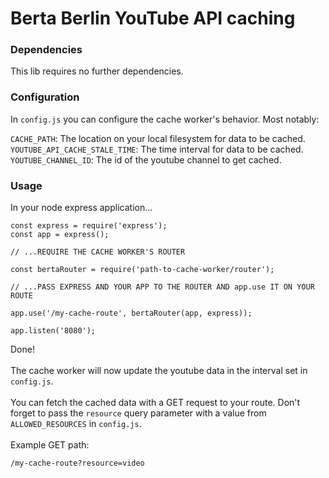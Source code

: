 # Berta Berlin YouTube API caching

### Dependencies

This lib requires no further dependencies.

### Configuration

In `config.js` you can configure the cache worker's behavior. Most notably:

`CACHE_PATH`: The location on your local filesystem for data to be cached.<br/>
`YOUTUBE_API_CACHE_STALE_TIME`: The time interval for data to be cached.<br/>
`YOUTUBE_CHANNEL_ID`: The id of the youtube channel to get cached.

### Usage

In your node express application...

```
const express = require('express');
const app = express();

// ...REQUIRE THE CACHE WORKER'S ROUTER

const bertaRouter = require('path-to-cache-worker/router');

// ...PASS EXPRESS AND YOUR APP TO THE ROUTER AND app.use IT ON YOUR ROUTE

app.use('/my-cache-route', bertaRouter(app, express));

app.listen('8080');
```

Done!<br/><br/>
The cache worker will now update the youtube data in the interval set in `config.js`.<br/><br/>
You can fetch the cached data with a GET request to your route. Don't forget to pass the `resource` query parameter with a value from `ALLOWED_RESOURCES` in `config.js`.<br/><br/>
Example GET path:

```angular2html
/my-cache-route?resource=video
```